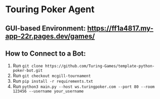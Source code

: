 # Touring Poker Agent
## GUI-based Environment: https://ff1a4817.my-app-22r.pages.dev/games/
## How to Connect to a Bot:
1. Run `git clone https://github.com/Turing-Games/template-python-poker-bot.git`
2. Run `git checkout mcgill-tournament`
3. Run `pip install -r requirements.txt`
4. Run `python3 main.py --host ws.turingpoker.com --port 80 --room 123456 --username your_username`
